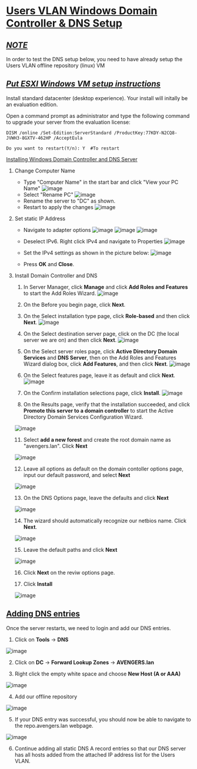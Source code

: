 # <u> Users VLAN Windows Domain Controller & DNS Setup</u>

## <u>***NOTE***</u>

In order to test the DNS setup below, you need to have already setup the Users VLAN offline repository (linux) VM

## ***<b><u>Put ESXI Windows VM setup instructions</u></b>***

Install standard datacenter (desktop experience). Your install will initally be an evaluation edition.

Open a command prompt as administrator and type the following command to upgrade your server from the evaluation license:

```
DISM /online /Set-Edition:ServerStandard /ProductKey:77KDY-N2CQ8-JVWH3-8GXTV-462HP /AcceptEula

Do you want to restart(Y/n): Y  #To restart
```

<u>Installing Windows Domain Controller and DNS Server</u>

1. Change Computer Name
    - Type "Computer Name" in the start bar and click "View your PC Name"
    ![image](https://github.com/jonezy35/Training-Environment/blob/main/images/Screenshot%202023-03-17%20at%205.41.11%20PM.png?raw=true)
    - Select "Rename PC"
    ![image](https://github.com/jonezy35/Training-Environment/blob/main/images/Screenshot%202023-03-17%20at%205.41.21%20PM.png?raw=true)
    - Rename the server to "DC" as shown.
    - Restart to apply the changes
    ![image](https://github.com/jonezy35/Training-Environment/blob/main/images/Screenshot%202023-03-17%20at%205.41.34%20PM.png?raw=true)

2. Set static IP Address
    - Navigate to adapter options
    ![image](https://github.com/jonezy35/Training-Environment/blob/main/images/Screenshot%202023-03-17%20at%206.30.25%20PM.png?raw=true)
    ![image](https://github.com/jonezy35/Training-Environment/blob/main/images/Screenshot%202023-03-17%20at%206.30.31%20PM.png?raw=true)
    ![image](https://github.com/jonezy35/Training-Environment/blob/main/images/Screenshot%202023-03-17%20at%206.30.38%20PM.png?raw=true)

    - Deselect IPv6. Right click IPv4 and navigate to Properties
    ![image](https://github.com/jonezy35/Training-Environment/blob/main/images/Screenshot%202023-03-17%20at%206.30.51%20PM.png?raw=true)
    - Set the IPv4 settings as shown in the picture below:
    ![image](https://github.com/jonezy35/Training-Environment/blob/main/images/Screenshot%202023-03-17%20at%206.34.49%20PM.png?raw=true)

    - Press **OK** and **Close**.

3. Install Domain Controller and DNS
    1. In Server Manager, click **Manage** and click **Add Roles and Features** to start the Add Roles Wizard.
    ![image](https://github.com/jonezy35/Training-Environment/blob/main/images/Screenshot%202023-03-17%20at%206.47.57%20PM.png?raw=true)

    2. On the Before you begin page, click **Next**.

    3. On the Select installation type page, click **Role-based** and then click **Next**.
    ![image](https://github.com/jonezy35/Training-Environment/blob/main/images/Screenshot%202023-03-17%20at%206.48.06%20PM.png?raw=true)
    4. On the Select destination server page, click on the DC (the local server we are on) and then click **Next**.
    ![image](https://github.com/jonezy35/Training-Environment/blob/main/images/Screenshot%202023-03-17%20at%206.54.15%20PM.png?raw=true)

    6. On the Select server roles page, click **Active Directory Domain Services** and **DNS Server**, then on the Add Roles and Features Wizard dialog box, click **Add Features**, and then click **Next**.
    ![image](https://github.com/jonezy35/Training-Environment/blob/main/images/Screenshot%202023-03-17%20at%206.54.30%20PM.png?raw=true)

    7. On the Select features page, leave it as default and click **Next**.
    ![image](https://github.com/jonezy35/Training-Environment/blob/main/images/Screenshot%202023-03-17%20at%206.54.47%20PM.png?raw=true)

    9. On the Confirm installation selections page, click **Install**.
    ![image](https://github.com/jonezy35/Training-Environment/blob/main/images/Screenshot%202023-03-17%20at%206.55.01%20PM.png?raw=true)

    10. On the Results page, verify that the installation succeeded, and click **Promote this server to a domain controller** to start the Active Directory Domain Services Configuration Wizard.

    ![image](https://github.com/jonezy35/Training-Environment/blob/main/images/Screenshot%202023-03-18%20at%208.22.55%20AM.png?raw=true)

    11. Select **add a new forest** and create the root domain name as "avengers.lan". Click **Next**

    ![image](https://github.com/jonezy35/Training-Environment/blob/main/images/Screenshot%202023-03-18%20at%208.23.38%20AM.png?raw=true)

    12. Leave all options as default on the domain contoller options page, input our default password, and select **Next**

    ![image](https://github.com/jonezy35/Training-Environment/blob/main/images/Screenshot%202023-03-18%20at%208.26.37%20AM.png?raw=true)

    13. On the DNS Options page, leave the defaults and click **Next**

    ![image](https://github.com/jonezy35/Training-Environment/blob/main/images/Screenshot%202023-03-18%20at%208.26.46%20AM.png?raw=true)
    
    14. The wizard should automatically recognize our netbios name. Click **Next**.

    ![image](https://github.com/jonezy35/Training-Environment/blob/main/images/Screenshot%202023-03-18%20at%208.27.31%20AM.png?raw=true)

    15. Leave the default paths and click **Next**

    ![image](https://github.com/jonezy35/Training-Environment/blob/main/images/Screenshot%202023-03-18%20at%208.27.59%20AM.png?raw=true)

    16. Click **Next** on the reviw options page.

    17. Click **Install**

    ![image](https://github.com/jonezy35/Training-Environment/blob/main/images/Screenshot%202023-03-18%20at%208.29.31%20AM.png?raw=true)


## <u> Adding DNS entries</u>

Once the server restarts, we need to login and add our DNS entries.

1. Click on **Tools** -> **DNS**

![image](https://github.com/jonezy35/Training-Environment/blob/main/images/Screenshot%202023-03-18%20at%208.41.07%20AM.png?raw=true)

2. Click on **DC** -> **Forward Lookup Zones** -> **AVENGERS.lan**

3. Right click the empty white space and choose **New Host (A or AAA)**

![image](https://github.com/jonezy35/Training-Environment/blob/main/images/Screenshot%202023-03-18%20at%208.42.33%20AM.png?raw=true)

4. Add our offline repository

![image](https://github.com/jonezy35/Training-Environment/blob/main/images/Screenshot%202023-03-18%20at%208.45.06%20AM.png?raw=true)

5. If your DNS entry was successful, you should now be able to navigate to the repo.avengers.lan webpage.

![image](https://github.com/jonezy35/Training-Environment/blob/main/images/Screenshot%202023-03-18%20at%208.47.48%20AM.png?raw=true)

6. Continue adding all static DNS A record entries so that our DNS server has all hosts added from the attached IP address list for the Users VLAN.
